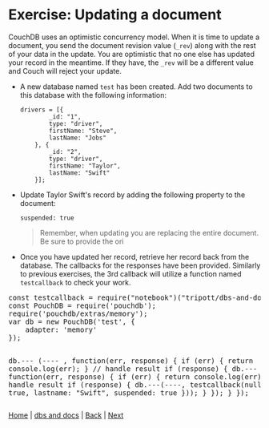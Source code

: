 # Exercise: Updating a document

CouchDB uses an optimistic concurrency model.  When it is time to update a document, you send the document revision value (`_rev`) along with the rest of your data in the update.  You are optimistic that no one else has updated your record in the meantime.  If they have, the `_rev` will be a different value and Couch will reject your update.

- A new database named `test` has been created.  Add two documents to this database with the following information:

  ```
  drivers = [{
          _id: "1",
          type: "driver",
          firstName: "Steve",
          lastName: "Jobs"
      }, {
          _id: "2",
          type: "driver",
          firstName: "Taylor",
          lastName: "Swift"
      }];
  ```
- Update Taylor Swift's record by adding the following property to the document:

  ```
  suspended: true
  ```

  > Remember, when updating you are replacing the entire document.  Be sure to provide the ori

- Once you have updated her record, retrieve her record back from the database.  The callbacks for the responses have been provided.  Similarly to previous exercises, the 3rd callback will utilize a function named `testcallback` to check your work.


<div class="tonic">
<pre>
const testcallback = require("notebook")("tripott/dbs-and-docs-test-update/1.0.5");
const PouchDB = require('pouchdb');
require('pouchdb/extras/memory');
var db = new PouchDB('test', {
    adapter: 'memory'
});


db.--- (---- , function(err, response) {
    if (err) {
        return console.log(err);
    }
    // handle result
    if (response) {
        db.--- (----, function(err, response) {
            if (err) {
                return console.log(err);
            }
            // handle result
            if (response) {
                db.---(----, testcallback(null, {
                    ok: true,
                    lastname: "Swift",
                    suspended: true
                }));
            }
        });
    }
});
</pre>

</div>


[Home](/)  |  [dbs and docs](/dbs-and-docs)  |  [Back](/dbs-and-docs/5)  |  [Next](/dbs-and-docs/7)   
